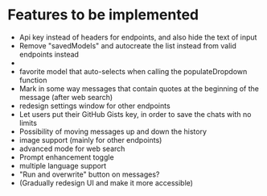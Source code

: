 # Features to be implemented

- Api key instead of headers for endpoints, and also hide the text of input
- Remove "savedModels" and autocreate the list instead from valid endpoints instead
- 
- favorite model that auto-selects when calling the populateDropdown function
- Mark in some way messages that contain quotes at the beginning of the message (after web search)
- redesign settings window for other endpoints
- Let users put their GitHub Gists key, in order to save the chats with no limits
- Possibility of moving messages up and down the history
- image support (mainly for other endpoints)
- advanced mode for web search
- Prompt enhancement toggle
- multiple language support
- "Run and overwrite" button on messages?
- (Gradually redesign UI and make it more accessible)